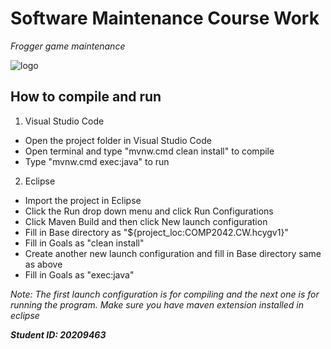 # **Software Maintenance Course Work**
*Frogger game maintenance*

![logo](https://user-images.githubusercontent.com/51990168/101153998-b87a2780-3657-11eb-9875-6c445ad04f40.png)

## **How to compile and run**
1. Visual Studio Code
* Open the project folder in Visual Studio Code
* Open terminal and type "mvnw.cmd clean install" to compile
* Type "mvnw.cmd exec:java" to run
2. Eclipse
* Import the project in Eclipse
* Click the Run drop down menu and click Run Configurations
* Click Maven Build and then click New launch configuration
* Fill in Base directory as "${project_loc:COMP2042.CW.hcygv1}"
* Fill in Goals as "clean install"
* Create another new launch configuration and fill in Base directory same as above
* Fill in Goals as "exec:java"

*Note: The first launch configuration is for compiling and the next one is for running the program. Make sure you have maven extension installed in eclipse*

***Student ID: 20209463***
